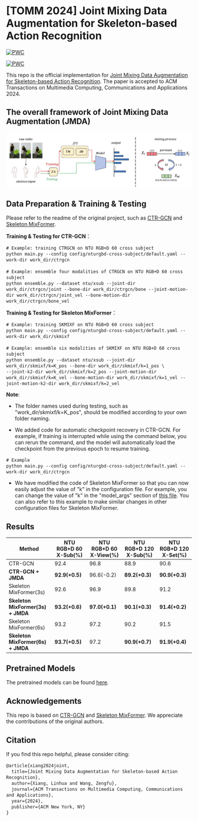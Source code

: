 # [TOMM 2024] Joint Mixing Data Augmentation for Skeleton-based Action Recognition

[![PWC](https://img.shields.io/endpoint.svg?url=https://paperswithcode.com/badge/joint-mixing-data-augmentation-for-skeleton/skeleton-based-action-recognition-on-ntu-rgbd-1)](https://paperswithcode.com/sota/skeleton-based-action-recognition-on-ntu-rgbd-1?p=joint-mixing-data-augmentation-for-skeleton)

[![PWC](https://img.shields.io/endpoint.svg?url=https://paperswithcode.com/badge/joint-mixing-data-augmentation-for-skeleton/skeleton-based-action-recognition-on-ntu-rgbd)](https://paperswithcode.com/sota/skeleton-based-action-recognition-on-ntu-rgbd?p=joint-mixing-data-augmentation-for-skeleton)

This repo is the official implementation for [Joint Mixing Data Augmentation for Skeleton-based Action Recognition](https://dl.acm.org/doi/10.1145/3700878). The paper is accepted to ACM Transactions on Multimedia Computing, Communications and Applications 2024.



## The overall framework of Joint Mixing Data Augmentation (JMDA)
![image](https://github.com/aidarikako/JMDA/blob/main/framwork.jpg)

## Data Preparation & Training & Testing

Please refer to the readme of the original project, such as [CTR-GCN](https://github.com/aidarikako/JMDA/blob/main/ctrgcn/README.md) and [Skeleton MixFormer](https://github.com/aidarikako/JMDA/blob/main/Skeleton_mixformer/README.md).

**Training & Testing for CTR-GCN**：
```
# Example: training CTRGCN on NTU RGB+D 60 cross subject
python main.py --config config/nturgbd-cross-subject/default.yaml --work-dir work_dir/ctrgcn

# Example: ensemble four modalities of CTRGCN on NTU RGB+D 60 cross subject
python ensemble.py --dataset ntu/xsub --joint-dir work_dir/ctrgcn/joint --bone-dir work_dir/ctrgcn/bone --joint-motion-dir work_dir/ctrgcn/joint_vel --bone-motion-dir work_dir/ctrgcn/bone_vel
```

**Training & Testing for Skeleton MixFormer**：
```
# Example: training SKMIXF on NTU RGB+D 60 cross subject
python main.py --config config/nturgbd-cross-subject/default.yaml --work-dir work_dir/skmixf 

# Example: ensemble six modalities of SKMIXF on NTU RGB+D 60 cross subject
python ensemble.py --dataset ntu/xsub --joint-dir work_dir/skmixf/k=K_pos --bone-dir work_dir/skmixf/k=1_pos \
--joint-k2-dir work_dir/skmixf/k=2_pos --joint-motion-dir work_dir/skmixf/k=K_vel --bone-motion-dir work_dir/skmixf/k=1_vel --joint-motion-k2-dir work_dir/skmixf/k=2_vel
```

**Note**:

* The folder names used during testing, such as "work_dir/skmixf/k=K_pos", should be modified according to your own folder naming.
  
* We added code for automatic checkpoint recovery in CTR-GCN. For example, if training is interrupted while using the command below, you can rerun the command, and the model will automatically load the checkpoint from the previous epoch to resume training.
```
# Example
python main.py --config config/nturgbd-cross-subject/default.yaml --work-dir work_dir/ctrgcn
```

* We have modified the code of Skeleton MixFormer so that you can now easily adjust the value of "k" in the configuration file. For example, you can change the value of "k" in the "model_args" section of [this file](https://github.com/aidarikako/JMDA/blob/main/Skeleton_mixformer/config/nturgbd-cross-subject/default.yaml). You can also refer to this example to make similar changes in other configuration files for Skeleton MixFormer.


## Results

|  Method              |  NTU RGB+D 60  X-Sub(%) | NTU RGB+D 60  X-View(%) | NTU RGB+D 120  X-Sub(%) | NTU RGB+D 120  X-Set(%) |
|-------------------|-----------|----------|--------|--------|
|  CTR-GCN    |  92.4     |  96.8     | 88.9   |  90.6  |      
| **CTR-GCN + JMDA**           | **92.9(+0.5)**      | 96.6(-0.2)    | **89.2(+0.3)**   | **90.9(+0.3)**   | 
|   Skeleton MixFormer(3s)   |  92.6     |  96.9     | 89.8   |  91.2 |         
| **Skeleton MixFormer(3s) + JMDA**           | **93.2(+0.6)**      | **97.0(+0.1)**    | **90.1(+0.3)**   | **91.4(+0.2)**   | 
|   Skeleton MixFormer(6s)   |  93.2    |  97.2     | 90.2   |  91.5 |       
| **Skeleton MixFormer(6s) + JMDA**           | **93.7(+0.5)**      | 97.2    | **90.9(+0.7)**   | **91.9(+0.4)**   |


## Pretrained Models

The pretrained models can be found [here](https://drive.google.com/drive/folders/1uKl08UQ0a-XG93Fw5zy6ZYMcNeuY1Gx5?usp=drive_link).

## Acknowledgements

This repo is based on [CTR-GCN](https://github.com/Uason-Chen/CTR-GCN/tree/main) and [Skeleton MixFormer](https://github.com/ElricXin/Skeleton-MixFormer). We appreciate the contributions of the original authors.



## Citation
If you find this repo helpful, please consider citing:

```
@article{xiang2024joint,
  title={Joint Mixing Data Augmentation for Skeleton-based Action Recognition},
  author={Xiang, Linhua and Wang, Zengfu},
  journal={ACM Transactions on Multimedia Computing, Communications and Applications},
  year={2024},
  publisher={ACM New York, NY}
}
```
